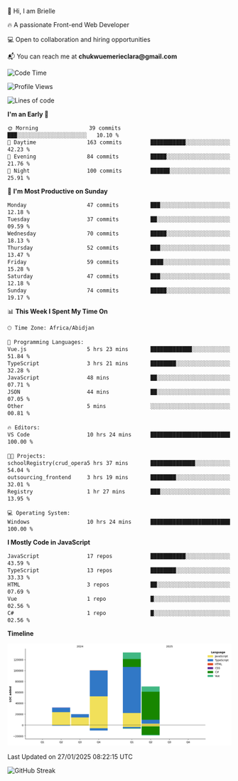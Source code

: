 <div align="left">
  <p>👋 Hi, I am Brielle</p>
  <p>🔥 A passionate Front-end Web Developer</p>
  <p>💻 Open to collaboration and hiring opportunities</p>
  <p>📬 You can reach me at <strong>chukwuemerieclara@gmail.com</strong></p>
</div>


 
 <!--START_SECTION:waka-->
![Code Time](http://img.shields.io/badge/Code%20Time-453%20hrs%2013%20mins-blue)

![Profile Views](http://img.shields.io/badge/Profile%20Views-23-blue)

![Lines of code](https://img.shields.io/badge/From%20Hello%20World%20I%27ve%20Written-278.9%20thousand%20lines%20of%20code-blue)

**I'm an Early 🐤** 

```text
🌞 Morning                39 commits          ███░░░░░░░░░░░░░░░░░░░░░░   10.10 % 
🌆 Daytime                163 commits         ███████████░░░░░░░░░░░░░░   42.23 % 
🌃 Evening                84 commits          █████░░░░░░░░░░░░░░░░░░░░   21.76 % 
🌙 Night                  100 commits         ██████░░░░░░░░░░░░░░░░░░░   25.91 % 
```
📅 **I'm Most Productive on Sunday** 

```text
Monday                   47 commits          ███░░░░░░░░░░░░░░░░░░░░░░   12.18 % 
Tuesday                  37 commits          ██░░░░░░░░░░░░░░░░░░░░░░░   09.59 % 
Wednesday                70 commits          █████░░░░░░░░░░░░░░░░░░░░   18.13 % 
Thursday                 52 commits          ███░░░░░░░░░░░░░░░░░░░░░░   13.47 % 
Friday                   59 commits          ████░░░░░░░░░░░░░░░░░░░░░   15.28 % 
Saturday                 47 commits          ███░░░░░░░░░░░░░░░░░░░░░░   12.18 % 
Sunday                   74 commits          █████░░░░░░░░░░░░░░░░░░░░   19.17 % 
```


📊 **This Week I Spent My Time On** 

```text
🕑︎ Time Zone: Africa/Abidjan

💬 Programming Languages: 
Vue.js                   5 hrs 23 mins       █████████████░░░░░░░░░░░░   51.84 % 
TypeScript               3 hrs 21 mins       ████████░░░░░░░░░░░░░░░░░   32.28 % 
JavaScript               48 mins             ██░░░░░░░░░░░░░░░░░░░░░░░   07.71 % 
JSON                     44 mins             ██░░░░░░░░░░░░░░░░░░░░░░░   07.05 % 
Other                    5 mins              ░░░░░░░░░░░░░░░░░░░░░░░░░   00.81 % 

🔥 Editors: 
VS Code                  10 hrs 24 mins      █████████████████████████   100.00 % 

🐱‍💻 Projects: 
schoolRegistry(crud_opera5 hrs 37 mins       ██████████████░░░░░░░░░░░   54.04 % 
outsourcing_frontend     3 hrs 19 mins       ████████░░░░░░░░░░░░░░░░░   32.01 % 
Registry                 1 hr 27 mins        ███░░░░░░░░░░░░░░░░░░░░░░   13.95 % 

💻 Operating System: 
Windows                  10 hrs 24 mins      █████████████████████████   100.00 % 
```

**I Mostly Code in JavaScript** 

```text
JavaScript               17 repos            ███████████░░░░░░░░░░░░░░   43.59 % 
TypeScript               13 repos            ████████░░░░░░░░░░░░░░░░░   33.33 % 
HTML                     3 repos             ██░░░░░░░░░░░░░░░░░░░░░░░   07.69 % 
Vue                      1 repo              █░░░░░░░░░░░░░░░░░░░░░░░░   02.56 % 
C#                       1 repo              █░░░░░░░░░░░░░░░░░░░░░░░░   02.56 % 
```



**Timeline**

![Lines of Code chart](https://raw.githubusercontent.com/Brielle28/Brielle28/main/assets/bar_graph.png)


 Last Updated on 27/01/2025 08:22:15 UTC
<!--END_SECTION:waka-->

![GitHub Streak](https://github-readme-streak-stats.herokuapp.com/?user=Brielle28)



